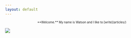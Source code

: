 ```yaml
---
layout: default
---
```


<div class="lead pretty-links">

 <p style="text-align: center;"> <small><small>  **Welcome.** My name is Watson and I like to [write](articles/) </small></small>


 ![](https://github.com/watszn/watszn.github.io/blob/master/assets/img/art.jpg?raw=true) </p>


</div>
